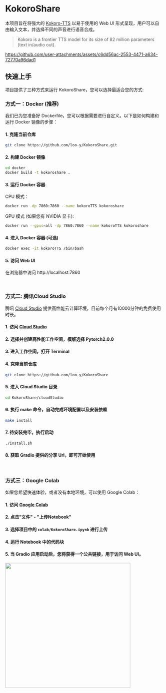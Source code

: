 # KokoroShare
本项目旨在将强大的 [Kokoro-TTS](https://huggingface.co/hexgrad/Kokoro-82M) 以易于使用的 Web UI 形式呈现，用户可以自由输入文本，并选择不同的声音进行语音合成。
> Kokoro is a frontier TTS model for its size of 82 million parameters (text in/audio out).

https://github.com/user-attachments/assets/c6dd56ac-2553-4471-a634-72770a96dad1


## 快速上手
项目提供了三种方式来运行 KokoroShare，您可以选择最适合您的方式:
### 方式一：Docker (推荐)
我们已为您准备好 Dockerfile，您可以根据需要进行自定义。以下是如何构建和运行 Docker 镜像的步骤：
#### 1. 克隆当前仓库
```bash
git clone https://github.com/loo-y/KokoroShare.git
```

#### 2. 构建 Docker 镜像
```bash
cd docker
docker build -t kokoroshare .
```

#### 3. 运行 Docker 容器
CPU 模式：
```bash
docker run -dp 7860:7860 --name kokoroTTS kokoroshare
```
GPU 模式 (如果您有 NVIDIA 显卡):
```bash
docker run --gpus=all -dp 7860:7860 --name kokoroTTS kokoroshare
```

#### 4. 进入 Docker 容器 (可选)
```bash
docker exec -it kokoroTTS /bin/bash
```

#### 5. 访问 Web UI
在浏览器中访问 http://localhost:7860

<br />

### 方式二: 腾讯Cloud Studio
腾讯 [Cloud Studio](https://ide.cloud.tencent.com/) 提供高性能云计算环境，目前每个月有10000分钟的免费使用时长。

#### 1. 访问 [Cloud Studio](https://ide.cloud.tencent.com/)
#### 2. 选择并创建高性能工作空间，模版选择 Pytorch2.0.0
#### 3. 进入工作空间，打开 Terminal
#### 4. 克隆当前仓库
```bash
git clone https://github.com/loo-y/KokoroShare
```
#### 5. 进入 Cloud Studio 目录
```bash
cd KokoroShare/cloudStudio
```
#### 6. 执行 make 命令，自动完成环境配置以及安装依赖
```bash
make install
```
#### 7. 待安装完毕，执行启动
```bash
./install.sh
```
#### 8. 获取 Gradio 提供的分享 Url，即可开始使用

<br />

### 方式三：Google Colab
如果您希望快速体验，或者没有本地环境，可以使用 Google Colab：
#### 1. 访问 [Google Colab](https://colab.research.google.com/)
#### 2. 点击"文件" - "上传Notebook"
#### 3. 选择项目中的 ```colab/KokoroShare.ipynb``` 进行上传
#### 4. 运行 Notebook 中的代码块
#### 5. 当 Gradio 应用启动后，您将获得一个公共链接，用于访问 Web UI。
 <img src="https://github.com/user-attachments/assets/8f3dc7ee-4651-44db-8b8c-3a5a8f2bf839" width=400 />

